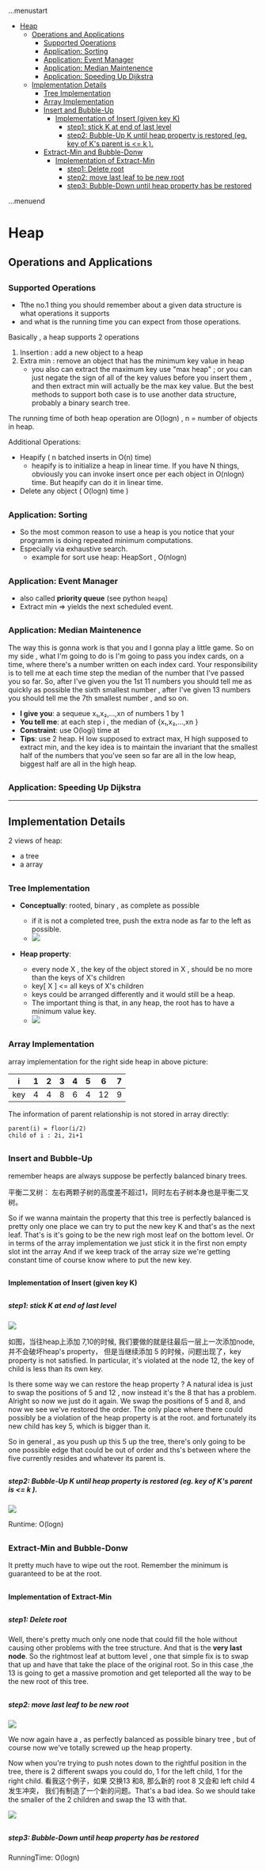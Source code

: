 ...menustart

 - [Heap](#556e9a86db9c921373c6b5097817214a)
     - [Operations and Applications](#6a80cb76a26187df87a7b43a12c0e0f3)
         - [Supported Operations](#fe48233bd336fbef597492f11f356edd)
         - [Application: Sorting](#08cd128c9ca3be690cc6651adce74187)
         - [Application: Event Manager](#d47eaadb4edbed6e7e32232a56fe6ab7)
         - [Application: Median Maintenence](#a3edde8e4fb37f8fffb3bb1638ed8c2f)
         - [Application: Speeding Up Dijkstra](#274729aa40769d044d57c22c1dc27210)
     - [Implementation Details](#c2b2b81b0d6751c1aa98cc1822ba50b1)
         - [Tree Implementation](#07a0bc991ad48c42bffcdc727ac7e1f7)
         - [Array Implementation](#0b3df9e7addfc4dc5f269bcec5350c1c)
         - [Insert and Bubble-Up](#3c7c6efe37b146b0fe72114e7b76b3d3)
             - [Implementation of Insert (given key K)](#fb9b85ad5e4b637de2cc3f9c843ecbc0)
                 - [step1: stick K at end of last level](#5a038405dd485cc75328e937e1a0e04e)
                 - [step2: Bubble-Up K until heap property is restored (eg. key of K's parent is <= k ).](#f6012bfc00a02971d91e1f780fefeca1)
         - [Extract-Min and Bubble-Donw](#5c6ff897d82e15d93c5b33b4fef2c66b)
             - [Implementation of Extract-Min](#773e70dc32cc881e63bf17c3cd0c7e78)
                 - [step1: Delete root](#41df81a127489688d43f7fafb1dce56d)
                 - [step2: move last leaf to be new root](#e1e112957103fc145d1136e58c9e68c8)
                 - [step3: Bubble-Down until heap property has be restored](#6ecc659c1121beb421ef62658552858f)

...menuend


<h2 id="556e9a86db9c921373c6b5097817214a"></h2>


# Heap

<h2 id="6a80cb76a26187df87a7b43a12c0e0f3"></h2>


## Operations and Applications

<h2 id="fe48233bd336fbef597492f11f356edd"></h2>


### Supported Operations

 - Tthe no.1 thing you should remember about a given data structure is what operations it supports
 -  and what is the running time you can expect from those operations. 

Basically , a heap supports 2 operations

 1. Insertion : add a new object to a heap
 2. Extra min : remove an object that has the minimum key value in heap
    - you also can extract the maximum key use "max heap" ; or you can just negate the sign of all of the key values before you insert them , and then extract min will actually be the max key value. But the best methods to support both case is to use another data structure, probably a binary search tree.

The running time of both heap operation are O(logn) , n = number of objects in heap.

Additional Operations:

 - Heapify ( n batched inserts in O(n) time)
    - heapify is to initialize a heap in linear time.  If you have N things, obviously you can invoke insert once per each object in O(nlogn) time. But heapify can do it in linear time. 
 - Delete any object ( O(logn) time )


<h2 id="08cd128c9ca3be690cc6651adce74187"></h2>


### Application: Sorting

 - So the most common reason to use a heap is you notice that your programm is doing repeated minimum computations. 
 - Especially via exhaustive search.
    - example for sort use heap: HeapSort , O(nlogn)

<h2 id="d47eaadb4edbed6e7e32232a56fe6ab7"></h2>


### Application: Event Manager

 - also called **priority queue** (see python `heapq`)
 - Extract min => yields the next scheduled event.

<h2 id="a3edde8e4fb37f8fffb3bb1638ed8c2f"></h2>


### Application: Median Maintenence

The way this is gonna work is that you and I gonna play a little game. So on my side , what I'm going to do is I'm going to pass you index cards, on a time,  where there's a number written on each index card. Your responsibility is to tell me at each time step the median of the number that I've passed you so far. So, after I've given you the 1st 11 numbers you should tell me as quickly as possible the sixth smallest number , after I've given 13 numbers you should tell me the 7th smallest number , and so on.

 - **I give you**: a sequeue x₁,x₂,...,xn of numbers 1 by 1
 - **You tell me**: at each step i , the median of {x₁,x₂,...,xn }
 - **Constraint**: use O(logi) time at
 - **Tips**: use 2 heap. H low supposed to extract max, H high supposed to extract min, and the key idea is to maintain the invariant that the smallest half of the numbers that you've seen so far are all in the low heap, biggest half are all in the high heap.


<h2 id="274729aa40769d044d57c22c1dc27210"></h2>


### Application: Speeding Up Dijkstra


---

<h2 id="c2b2b81b0d6751c1aa98cc1822ba50b1"></h2>


## Implementation Details

2 views of heap:

 - a tree
 - a array

<h2 id="07a0bc991ad48c42bffcdc727ac7e1f7"></h2>


### Tree Implementation

 - **Conceptually**: rooted, binary , as complete as possible
    - if it is not a completed tree, push the extra node as far to the left as possible.
    - ![](../imgs/heap_tree.PNG)

- **Heap property**: 
    - every node X , the key of the object stored in X , should be no more than the keys of X's children
    - key[ X ] <= all keys of X's children
    - keys could be arranged differently and it would still be a heap.
    - The important thing is that, in any heap, the root has to have a minimum value key.
    - ![](../imgs/heap_tree_arrange.PNG)

<h2 id="0b3df9e7addfc4dc5f269bcec5350c1c"></h2>


### Array Implementation

array implementation for the right side heap in above picture:

i | 1 | 2 | 3 | 4 | 5 | 6 | 7
--- | --- | --- | --- | --- | --- | --- | --- 
key | 4 | 4 | 8 | 6 | 4 | 12 | 9

The information of parent relationship is not stored in array directly:

```
parent(i) = floor(i/2)
child of i : 2i, 2i+1
```

<h2 id="3c7c6efe37b146b0fe72114e7b76b3d3"></h2>


### Insert and Bubble-Up

remember heaps are always suppose be perfectly balanced binary trees. 

平衡二叉树： 左右两颗子树的高度差不超过1，同时左右子树本身也是平衡二叉树。

So if we wanna maintain the property that this tree is perfectly balanced  is pretty only one place we can try to put the new key K and that's as the next leaf. That's is it's going to be the new righ most leaf on the bottom level.  Or in terms of the array implementation we just stick it in the first non empty slot int the array And if we keep track of the array size we're getting constant time of course know where to put the new key.




<h2 id="fb9b85ad5e4b637de2cc3f9c843ecbc0"></h2>


#### Implementation of Insert (given key K)

<h2 id="5a038405dd485cc75328e937e1a0e04e"></h2>


##### step1: stick K at end of last level

![](../imgs/heap_insert.PNG)

如图，当往heap上添加 7,10的时候, 我们要做的就是往最后一层上一次添加node, 并不会破坏heap's property， 但是当继续添加 5 的时候，问题出现了，key property is not satisfied. In particular, it's violated at the node 12, the key of child is less than its own key. 

Is there some way we can restore the heap property ?  A natural idea is just to swap the positions of 5 and 12 , now instead it's the 8 that has a problem.  Alright so now we just do it again. We swap the positions of 5 and 8, and now we see we've restored the order.  The only place where there could possibly be a violation of the heap property is at the root. and fortunately its new child has key 5, which is bigger than it.

So in general , as you push up this 5 up the tree, there's only going to be one possible edge that could be out of order and ths's between where the five currently resides and whatever its parent is.
        
<h2 id="f6012bfc00a02971d91e1f780fefeca1"></h2>


##### step2: Bubble-Up K until heap property is restored (eg. key of K's parent is <= k ).

![](../imgs/heap_insert_step2.PNG)

Runtime: O(logn)

<h2 id="5c6ff897d82e15d93c5b33b4fef2c66b"></h2>


### Extract-Min and Bubble-Donw

It pretty much have to wipe out the root. Remember the minimum is guaranteed to be at the root. 

<h2 id="773e70dc32cc881e63bf17c3cd0c7e78"></h2>


#### Implementation of Extract-Min

<h2 id="41df81a127489688d43f7fafb1dce56d"></h2>


##### step1: Delete root

Well, there's pretty much only one node that could fill the hole without causing other problems with the tree structure. And that is the **very last node**. So the rightmost leaf at buttom level , one that simple fix is to swap that up and have that take the place of the original root. So in this case ,the 13 is going to get a massive promotion and get teleported all the way to be the new root of this tree. 

<h2 id="e1e112957103fc145d1136e58c9e68c8"></h2>


##### step2: move last leaf to be new root

![](../imgs/heap_extract_min1.PNG)

We now again have a , as perfectly balanced as possible binary tree , but of course now we've totally screwed up the heap property. 

Now when you're trying to push notes down to the rightful position in the tree, there is 2 different swaps you could do, 1 for the left child, 1 for the right child.  看我这个例子，如果 交换13 和8, 那么新的 root 8 又会和 left child 4 发生冲突， 我们有制造了一个新的问题。That's a bad idea.  So we should take the smaller of the 2 children and swap the 13 with that.
    
![](../imgs/heap_extract_min3.PNG) 

<h2 id="6ecc659c1121beb421ef62658552858f"></h2>


##### step3: Bubble-Down until heap property has be restored

RunningTime: O(logn)



